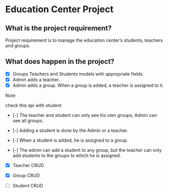 # Education Center Project

## What is the project requirement?
Project requirement is to manage the education center’s students, teachers and groups.

## What does happen in the project?
- [x] Groups Teachers and Students models with appropriate fields.
- [x] Admin adds a teacher.
- [x] Admin adds a group. When a group is added, a teacher is assigned to it.

> [!NOTE]
> check this api with student
- [-] The teacher and student can only see his own groups, Admin can see all groups.

- [-] Adding a student is done by the Admin or a teacher.
- [-] When a student is added, he is assigned to a group.
- [-] The admin can add a student to any group, but the teacher can only add students to the groups to which he is assigned.
- [x] Teacher CRUD
- [x] Group CRUD
- [ ] Student CRUD

